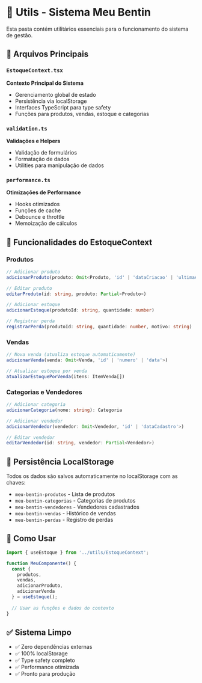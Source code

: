 # 📁 Utils - Sistema Meu Bentin

Esta pasta contém utilitários essenciais para o funcionamento do sistema de gestão.

## 📄 **Arquivos Principais**

### `EstoqueContext.tsx`
**Contexto Principal do Sistema**
- Gerenciamento global de estado
- Persistência via localStorage
- Interfaces TypeScript para type safety
- Funções para produtos, vendas, estoque e categorias

### `validation.ts`
**Validações e Helpers**
- Validação de formulários
- Formatação de dados
- Utilities para manipulação de dados

### `performance.ts`
**Otimizações de Performance**
- Hooks otimizados
- Funções de cache
- Debounce e throttle
- Memoização de cálculos

## 🎯 **Funcionalidades do EstoqueContext**

### **Produtos**
```typescript
// Adicionar produto
adicionarProduto(produto: Omit<Produto, 'id' | 'dataCriacao' | 'ultimaAtualizacao'>)

// Editar produto
editarProduto(id: string, produto: Partial<Produto>)

// Adicionar estoque
adicionarEstoque(produtoId: string, quantidade: number)

// Registrar perda
registrarPerda(produtoId: string, quantidade: number, motivo: string)
```

### **Vendas**
```typescript
// Nova venda (atualiza estoque automaticamente)
adicionarVenda(venda: Omit<Venda, 'id' | 'numero' | 'data'>)

// Atualizar estoque por venda
atualizarEstoquePorVenda(itens: ItemVenda[])
```

### **Categorias e Vendedores**
```typescript
// Adicionar categoria
adicionarCategoria(nome: string): Categoria

// Adicionar vendedor
adicionarVendedor(vendedor: Omit<Vendedor, 'id' | 'dataCadastro'>)

// Editar vendedor
editarVendedor(id: string, vendedor: Partial<Vendedor>)
```

## 💾 **Persistência LocalStorage**

Todos os dados são salvos automaticamente no localStorage com as chaves:
- `meu-bentin-produtos` - Lista de produtos
- `meu-bentin-categorias` - Categorias de produtos
- `meu-bentin-vendedores` - Vendedores cadastrados
- `meu-bentin-vendas` - Histórico de vendas
- `meu-bentin-perdas` - Registro de perdas

## 🔧 **Como Usar**

```typescript
import { useEstoque } from '../utils/EstoqueContext';

function MeuComponente() {
  const { 
    produtos, 
    vendas, 
    adicionarProduto, 
    adicionarVenda 
  } = useEstoque();
  
  // Usar as funções e dados do contexto
}
```

## ✅ **Sistema Limpo**
- ✅ Zero dependências externas
- ✅ 100% localStorage
- ✅ Type safety completo
- ✅ Performance otimizada
- ✅ Pronto para produção